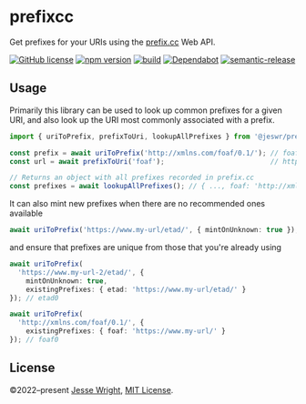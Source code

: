 #  prefixcc

Get prefixes for your URIs using the [prefix.cc](http://prefix.cc/) Web API.

[![GitHub license](https://img.shields.io/github/license/jeswr/prefixcc.js.svg)](https://github.com/jeswr/prefixcc.js/blob/master/LICENSE)
[![npm version](https://img.shields.io/npm/v/@jeswr/prefixcc.svg)](https://www.npmjs.com/package/@jeswr/prefixcc)
[![build](https://img.shields.io/github/workflow/status/jeswr/prefixcc.js/Node.js%20CI)](https://github.com/jeswr/prefixcc.js/tree/main/)
[![Dependabot](https://badgen.net/badge/Dependabot/enabled/green?icon=dependabot)](https://dependabot.com/)
[![semantic-release](https://img.shields.io/badge/%20%20%F0%9F%93%A6%F0%9F%9A%80-semantic--release-e10079.svg)](https://github.com/semantic-release/semantic-release)

## Usage

Primarily this library can be used to look up common prefixes for a given URI, and also look up the URI most commonly associated with a prefix.

```ts
import { uriToPrefix, prefixToUri, lookupAllPrefixes } from '@jeswr/prefixcc'

const prefix = await uriToPrefix('http://xmlns.com/foaf/0.1/'); // foaf
const url = await prefixToUri('foaf');                          // http://xmlns.com/foaf/0.1/

// Returns an object with all prefixes recorded in prefix.cc
const prefixes = await lookupAllPrefixes(); // { ..., foaf: 'http://xmlns.com/foaf/0.1/', ... }
```

It can also mint new prefixes when there are no recommended ones available

```ts
await uriToPrefix('https://www.my-url/etad/', { mintOnUnknown: true }); // etad
```

and ensure that prefixes are unique from those that you're already using

```ts
await uriToPrefix(
  'https://www.my-url-2/etad/', {
    mintOnUnknown: true,
    existingPrefixes: { etad: 'https://www.my-url/etad/' }
}); // etad0

await uriToPrefix(
  'http://xmlns.com/foaf/0.1/', {
    existingPrefixes: { foaf: 'https://www.my-url/' }
}); // foaf0
```

## License
©2022–present
[Jesse Wright](https://github.com/jeswr),
[MIT License](https://github.com/jeswr/useState/blob/master/LICENSE).
